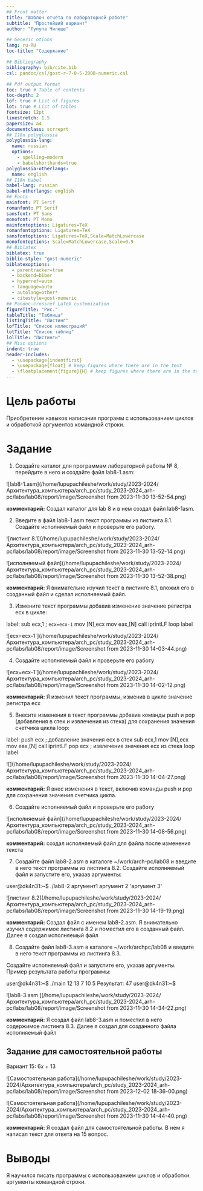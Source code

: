 ```yaml
---
## Front matter
title: "Шаблон отчёта по лабораторной работе"
subtitle: "Простейший вариант"
author: "Лупупа Чилеще"

## Generic otions
lang: ru-RU
toc-title: "Содержание"

## Bibliography
bibliography: bib/cite.bib
csl: pandoc/csl/gost-r-7-0-5-2008-numeric.csl

## Pdf output format
toc: true # Table of contents
toc-depth: 2
lof: true # List of figures
lot: true # List of tables
fontsize: 12pt
linestretch: 1.5
papersize: a4
documentclass: scrreprt
## I18n polyglossia
polyglossia-lang:
  name: russian
  options:
	- spelling=modern
	- babelshorthands=true
polyglossia-otherlangs:
  name: english
## I18n babel
babel-lang: russian
babel-otherlangs: english
## Fonts
mainfont: PT Serif
romanfont: PT Serif
sansfont: PT Sans
monofont: PT Mono
mainfontoptions: Ligatures=TeX
romanfontoptions: Ligatures=TeX
sansfontoptions: Ligatures=TeX,Scale=MatchLowercase
monofontoptions: Scale=MatchLowercase,Scale=0.9
## Biblatex
biblatex: true
biblio-style: "gost-numeric"
biblatexoptions:
  - parentracker=true
  - backend=biber
  - hyperref=auto
  - language=auto
  - autolang=other*
  - citestyle=gost-numeric
## Pandoc-crossref LaTeX customization
figureTitle: "Рис."
tableTitle: "Таблица"
listingTitle: "Листинг"
lofTitle: "Список иллюстраций"
lotTitle: "Список таблиц"
lolTitle: "Листинги"
## Misc options
indent: true
header-includes:
  - \usepackage{indentfirst}
  - \usepackage{float} # keep figures where there are in the text
  - \floatplacement{figure}{H} # keep figures where there are in the text
---
```


# Цель работы

Приобретение навыков написания программ с использованием циклов и обработкой
аргументов командной строки.

# Задание

1. Создайте каталог для программам лабораторной работы № 8, перейдите в него и создайте
файл lab8-1.asm:

![lab8-1.asm](/home/lupupachileshe/work/study/2023-2024/Архитектура_компьютера/arch_pc/study_2023-2024_arh-pc/labs/lab08/report/image/Screenshot from 2023-11-30 13-52-54.png)

   __комментарий:__ Создал каталог для lab 8 и в нем создал файл lab8-1asm.
   

2. Введите в файл lab8-1.asm текст программы из листинга 8.1. Создайте исполняемый файл
и проверьте его работу.

![листинг 8.1](/home/lupupachileshe/work/study/2023-2024/Архитектура_компьютера/arch_pc/study_2023-2024_arh-pc/labs/lab08/report/image/Screenshot from 2023-11-30 13-52-14.png)


![исполняемый файл](/home/lupupachileshe/work/study/2023-2024/Архитектура_компьютера/arch_pc/study_2023-2024_arh-pc/labs/lab08/report/image/Screenshot from 2023-11-30 13-52-38.png)
   
   __комментарий:__ Я внимательно изучил текст в листинге 8.1, вложил его в созданный файл и сделал исполняемый файл.
   
 
3. Измените текст программы добавив изменение
значение регистра ecx в цикле:

label:
 sub ecx,1 ; `ecx=ecx-1`
 mov [N],ecx
 mov eax,[N]
 call iprintLF
 loop label

![ecx=ecx-1`](/home/lupupachileshe/work/study/2023-2024/Архитектура_компьютера/arch_pc/study_2023-2024_arh-pc/labs/lab08/report/image/Screenshot from 2023-11-30 14-03-44.png)


4. Создайте исполняемый файл и проверьте его работу

![ecx=ecx-1`](/home/lupupachileshe/work/study/2023-2024/Архитектура_компьютера/arch_pc/study_2023-2024_arh-pc/labs/lab08/report/image/Screenshot from 2023-11-30 14-02-12.png)

   __комментарий:__ Я изменил текст программы, изменив в цикле значение регистра ecx
   
   
5. Внесите изменения в текст программы добавив команды push
и pop (добавления в стек и извлечения из стека) для сохранения значения счетчика цикла
loop:

label:
push ecx          ; добавление значения ecx в стек
sub ecx,1
mov [N],ecx
mov eax,[N]
call iprintLF
pop ecx           ; извлечение значения ecx из стека
loop label

![](/home/lupupachileshe/work/study/2023-2024/Архитектура_компьютера/arch_pc/study_2023-2024_arh-pc/labs/lab08/report/image/Screenshot from 2023-11-30 14-04-27.png)

  __комментарий:__ Я внес изменения в текст, включив команды push и pop для сохранения значения счетчика цикла.
  
  
6. Создайте исполняемый файл и проверьте его работу

![исполняемый файл](/home/lupupachileshe/work/study/2023-2024/Архитектура_компьютера/arch_pc/study_2023-2024_arh-pc/labs/lab08/report/image/Screenshot from 2023-11-30 14-08-56.png)

   __комментарий:__ создал исполняемый файл для файла после изменения текста
    

7. Создайте файл lab8-2.asm в каталоге ~/work/arch-pc/lab08 и введите в него текст программы из листинга 8.2.
Создайте исполняемый файл и запустите его, указав аргументы:

user@dk4n31:~$ ./lab8-2 аргумент1 аргумент 2 'аргумент 3'

![листинг 8.2](/home/lupupachileshe/work/study/2023-2024/Архитектура_компьютера/arch_pc/study_2023-2024_arh-pc/labs/lab08/report/image/Screenshot from 2023-11-30 14-19-19.png)

   __комментарий:__ Создал файл с именем lab8-2.asm. Я внимательно изучил содержимое листинга 8.2 и поместил его в созданный файл. Далее я создал исполняемый файл
   

8. Создайте файл lab8-3.asm в каталоге ~/work/archpc/lab08 и введите в него текст программы из листинга 8.3.

Создайте исполняемый файл и запустите его, указав аргументы. Пример результата работы
программы:

user@dk4n31:~$ ./main 12 13 7 10 5
Результат: 47
user@dk4n31:~$

![lab8-3.asm ](/home/lupupachileshe/work/study/2023-2024/Архитектура_компьютера/arch_pc/study_2023-2024_arh-pc/labs/lab08/report/image/Screenshot from 2023-11-30 14-34-22.png)

   __комментарий:__ Я создал файл lab8-3.asm и поместил в него содержимое листинга 8.3. Далее я создал для созданного файла исполняемый файл
   
##  Задание для самостоятельной работы

Вариант 15: 6𝑥 + 13

![Самостоятельная работа](/home/lupupachileshe/work/study/2023-2024/Архитектура_компьютера/arch_pc/study_2023-2024_arh-pc/labs/lab08/report/image/Screenshot from 2023-12-02 18-36-00.png)

![Самостоятельная работа](/home/lupupachileshe/work/study/2023-2024/Архитектура_компьютера/arch_pc/study_2023-2024_arh-pc/labs/lab08/report/image/Screenshot from 2023-11-30 14-44-40.png)

   __комментарий:__ Я создал файл для самостоятельной работы. В нем я написал текст для ответа на 15 вопрос.
   
   


# Выводы

Я научился писать программы с использованием циклов и обработки.
аргументы командной строки.

